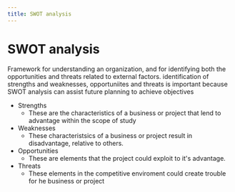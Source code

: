 ```yaml
---
title: SWOT analysis
---
```


# SWOT analysis

Framework for understanding an organization, and for identifying both the opportunities and threats related to external factors. identification of strengths and weaknesses, opportuniites and threats is important because SWOT analysis can assist future planning to achieve objectives

- Strengths
  - These are the characteristics of a business or project that lend to advantage within the scope of study
- Weaknesses
  - These characteristsics of a business or project result in disadvantage, relative to others. 
- Opportunities
  - These are elements that the project could exploit to it's advantage.
- Threats
  - These elements in the competitive enviroment could create trouble for he business or project


